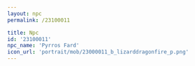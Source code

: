 ```yaml
---
layout: npc
permalink: /23100011

title: Npc
id: '23100011'
npc_name: 'Pyrros Fard'
icon_url: 'portrait/mob/23000011_b_lizarddragonfire_p.png'
---
```

